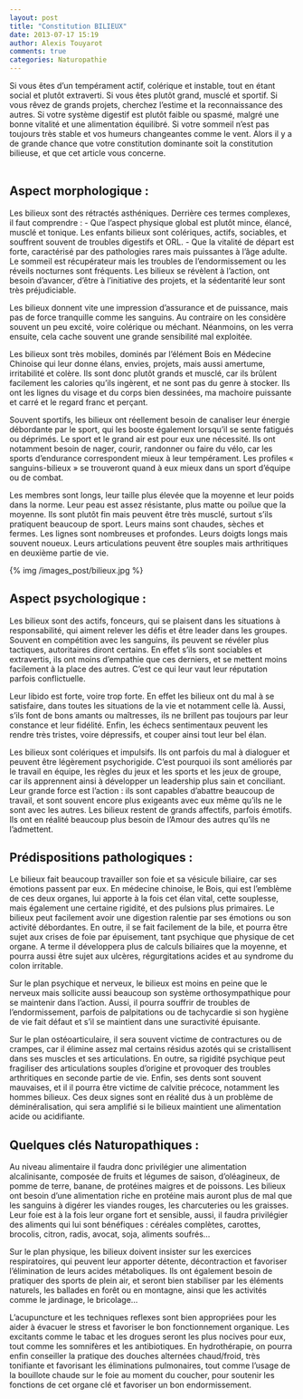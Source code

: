 ```yaml
---
layout: post
title: "Constitution BILIEUX"
date: 2013-07-17 15:19
author: Alexis Touyarot
comments: true
categories: Naturopathie
---
```


<div class="resume">
Si vous êtes d’un tempérament actif, colérique et instable, tout en étant social et plutôt extraverti. Si vous êtes plutôt grand, musclé et sportif. Si vous rêvez de grands projets, cherchez l’estime et la reconnaissance des autres. Si votre système digestif est plutôt faible ou spasmé, malgré une bonne vitalité et une alimentation équilibré. Si votre sommeil n’est pas toujours très stable et vos humeurs changeantes comme le vent. Alors il y a de grande chance que votre constitution dominante soit la constitution bilieuse, et que cet article vous concerne.
</div><br />
<!-- more -->

<h2>Aspect morphologique :</h2>
Les bilieux sont des rétractés asthéniques. Derrière ces termes complexes, il faut comprendre :
- Que l’aspect physique global est plutôt mince, élancé, musclé et tonique.  Les enfants bilieux sont colériques, actifs, sociables, et souffrent souvent de troubles digestifs et ORL.
- Que la vitalité de départ est forte, caractérisé par des pathologies rares mais puissantes à l’âge adulte. Le sommeil est récupérateur mais les troubles de l’endormissement ou les réveils nocturnes sont fréquents. Les bilieux se révèlent à l’action, ont besoin d’avancer, d’être à l’initiative des projets, et la sédentarité leur sont très préjudiciable.

Les bilieux donnent vite une impression d’assurance et de puissance, mais pas de force tranquille comme les sanguins. Au contraire on les considère souvent un peu excité, voire colérique ou méchant. Néanmoins, on les verra ensuite, cela cache souvent une grande sensibilité mal exploitée.

Les bilieux sont très mobiles, dominés par l’élément Bois en Médecine Chinoise qui leur donne élans, envies, projets, mais aussi amertume, irritabilité et colère. Ils sont donc plutôt grands et musclé, car ils brûlent facilement les calories qu’ils ingèrent, et ne sont pas du genre à stocker. Ils ont les lignes du visage et du corps bien dessinées, ma machoire puissante et carré et le regard franc et perçant.

Souvent sportifs, les bilieux ont réellement besoin de canaliser leur énergie débordante par le sport, qui les booste également lorsqu’il se sente fatigués ou déprimés. Le sport et le grand air est pour eux une nécessité. Ils ont notamment besoin de nager, courir, randonner ou faire du vélo, car les sports d’endurance correspondent mieux à leur tempérament. Les profiles « sanguins-bilieux » se trouveront quand à eux mieux dans un sport d’équipe ou de combat.

Les membres sont longs, leur taille plus élevée que la moyenne et leur poids dans la norme. Leur peau est assez résistante, plus matte ou poilue que la moyenne. Ils sont plutôt fin mais peuvent être très musclé, surtout s’ils pratiquent beaucoup de sport. Leurs mains sont chaudes, sèches et fermes. Les lignes sont nombreuses et profondes. Leurs doigts longs mais souvent noueux. Leurs articulations peuvent être souples mais arthritiques en deuxième partie de vie.

<div class="image_post">{% img /images_post/bilieux.jpg %}</div>

<h2>Aspect psychologique :</h2>
Les bilieux sont des actifs, fonceurs, qui se plaisent dans les situations à responsabilité, qui aiment relever les défis et être leader dans les groupes. Souvent en compétition avec les sanguins, ils peuvent se révéler plus tactiques, autoritaires diront certains. En effet s’ils sont sociables et extravertis, ils ont moins d’empathie que ces derniers, et se mettent moins facilement à la place des autres. C’est ce qui leur vaut leur réputation parfois conflictuelle.

Leur libido est forte, voire trop forte. En effet les bilieux ont du mal à se satisfaire, dans toutes les situations de la vie et notamment celle là. Aussi, s’ils font de bons amants ou maîtresses, ils ne brillent pas toujours par leur constance et leur fidélité. Enfin, les échecs sentimentaux peuvent les rendre très tristes, voire dépressifs, et couper ainsi tout leur bel élan.

Les bilieux sont colériques et impulsifs. Ils ont parfois du mal à dialoguer et peuvent être légèrement psychorigide. C’est pourquoi ils sont améliorés par le travail en équipe, les règles du jeux et les sports et les jeux de groupe, car ils apprennent ainsi à développer un leadership plus sain et conciliant. Leur grande force est l’action : ils sont capables d’abattre beaucoup de travail, et sont souvent encore plus exigeants avec eux même qu’ils ne le sont avec les autres.
Les bilieux restent de grands affectifs, parfois émotifs. Ils ont en réalité beaucoup plus besoin de l’Amour des autres qu’ils ne l’admettent.

<h2>Prédispositions pathologiques :</h2>
Le bilieux fait beaucoup travailler son foie et sa vésicule biliaire, car ses émotions passent par eux. En médecine chinoise, le Bois, qui est l’emblème de ces deux organes, lui apporte à la fois cet élan vital, cette souplesse, mais également une certaine rigidité, et des pulsions plus primaires. Le bilieux peut facilement avoir une digestion ralentie par ses émotions ou son activité débordantes. En outre, il se fait facilement de la bile, et pourra être sujet aux crises de foie par épuisement, tant psychique que physique de cet organe. A terme il développera plus de calculs biliaires que la moyenne, et pourra aussi être sujet aux ulcères, régurgitations acides et au syndrome du colon irritable.

Sur le plan psychique et nerveux, le bilieux est moins en peine que le nerveux mais sollicite aussi beaucoup son système orthosympathique pour se maintenir dans l’action. Aussi, il pourra souffrir de troubles de l’endormissement, parfois de palpitations ou de tachycardie si son hygiène de vie fait défaut et s’il se maintient dans une suractivité épuisante.

Sur le plan ostéoarticulaire, il sera souvent victime de contractures ou de crampes, car il élimine assez mal certains résidus azotés qui se cristallisent dans ses muscles et ses articulations. En outre, sa rigidité psychique peut fragiliser des articulations souples d’origine et provoquer des troubles arthritiques en seconde partie de vie.
Enfin, ses dents sont souvent mauvaises, et il il pourra être victime de calvitie précoce, notamment les hommes bilieux. Ces deux signes sont en réalité dus à un problème de déminéralisation, qui sera amplifié si le bilieux maintient une alimentation acide ou acidifiante.

<h2>Quelques clés Naturopathiques :</h2>
Au niveau alimentaire il faudra donc privilégier une alimentation alcalinisante, composée de fruits et légumes de  saison, d’oléagineux, de pomme de terre, banane, de protéines maigres et de poissons. Les bilieux ont besoin d’une alimentation riche en protéine mais auront plus de mal que les sanguins à digérer les viandes rouges, les charcuteries ou les graisses. Leur foie est à la fois leur organe fort et sensible, aussi, il faudra privilégier des aliments qui lui sont bénéfiques : céréales complètes, carottes, brocolis, citron, radis, avocat, soja, aliments soufrés…

Sur le plan physique, les bilieux doivent insister sur les exercices respiratoires, qui peuvent leur apporter détente, décontraction et favoriser l’élimination de leurs acides métaboliques. Ils ont également besoin de pratiquer des sports de plein air, et seront bien stabiliser par les éléments naturels, les ballades en forêt ou en montagne, ainsi que les activités comme le jardinage, le bricolage…

L’acupuncture et les techniques reflexes sont bien appropriées pour les aider à évacuer le stress et favoriser le bon fonctionnement organique. Les excitants comme le tabac et les drogues seront les plus nocives pour eux, tout comme les somnifères et les antibiotiques. En hydrothérapie, on pourra enfin conseiller la pratique des douches alternées chaud/froid, très tonifiante et favorisant les éliminations pulmonaires, tout comme l’usage de la bouillote chaude sur le foie au moment du coucher, pour soutenir les fonctions de cet organe clé et favoriser un bon endormissement.